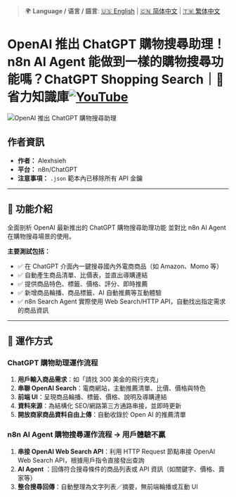 > 🌍 **Language / 语言 / 語言**: [🇺🇸 English](./readme-en.md) | [🇨🇳 简体中文](./readme-cn.md) | [🇹🇼 繁体中文](./readme.md)
# OpenAI 推出 ChatGPT 購物搜尋助理！n8n AI Agent 能做到一樣的購物搜尋功能嗎？ChatGPT Shopping Search｜🧠 省力知識庫[![YouTube](https://img.shields.io/badge/Watch%20on-YouTube-red?logo=youtube)](https://youtu.be/5pkLFXLQp6U)

![OpenAI 推出 ChatGPT 購物搜尋助理](https://github.com/qwedsazxc78/ai-automation-n8n/blob/main/n8n/21-n8n-shopping-search-agent/cover.png?raw=true)

## 作者資訊

* **作者：** Alexhsieh
* **平台：** n8n/ChatGPT
* **注意事項：** `.json` 範本內已移除所有 API 金鑰

---

## 📌 功能介紹

全面剖析 OpenAI 最新推出的 ChatGPT 購物搜尋助理功能
並對比 n8n AI Agent 在購物搜尋場景的使用。

**主要測試包括：**

* ✅ 在 ChatGPT 介面內一鍵搜尋國內外電商商品（如 Amazon、Momo 等）
* ✅ 自動產生商品清單、比價表，並直出導購連結
* ✅ 提供商品特色、標籤、價格、評分、即時推薦
* ✅ 新增商品輪播、商品標籤、AI 自動推薦等互動體驗
* ✅ n8n Search Agent 實際使用 Web Search/HTTP API，自動找出指定需求的商品資訊

---

## 🔧 運作方式

### ChatGPT 購物助理運作流程

1. **用戶輸入商品需求**：如「請找 300 美金的飛行夾克」
2. **串聯 OpenAI Search**：電商網站，主動推薦清單、比價、價格與特色
3. **前端 UI**：呈現商品輪播、標籤、價格、說明及導購連結
4. **資料來源**：為結構化 SEO/網路第三方通路串接，並即時更新
5. **開放商家商品資料自由上傳**：自動收錄於 Open AI 的推薦清單

### n8n AI Agent 購物搜尋運作流程 -> 用戶體驗不贏

1. **串接 OpenAI Web Search API**：利用 HTTP Request 節點串接 OpenAI Web Search API，根據用戶指令直接發出查詢
2. **AI Agent** ：回傳符合搜尋條件的商品列表或 API 資訊（如關鍵字、價格、賣家等）
3. **整合搜尋回傳**：自動整理為文字列表／摘要，無前端輪播或互動 UI
